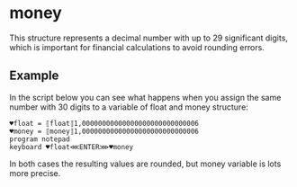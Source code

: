 # money

This structure represents a decimal number with up to 29 significant digits, which is important for financial calculations to avoid rounding errors.

## Example

In the script below you can see what happens when you assign the same number with 30 digits to a variable of float and money structure:

```G1ANT
♥float = ⟦float⟧1,00000000000000000000000000006
♥money = ⟦money⟧1,00000000000000000000000000006
program notepad
keyboard ♥float⋘ENTER⋙♥money
```

In both cases the resulting values are rounded, but money variable is lots more precise.